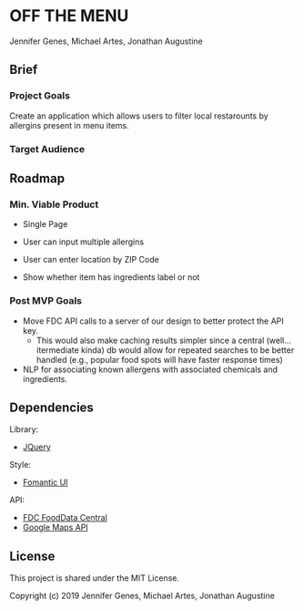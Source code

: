 # OFF THE MENU

Jennifer Genes, Michael Artes, Jonathan Augustine

## Brief

### Project Goals

Create an application which allows users to filter local
restarounts by allergins present in menu items.

### Target Audience

## Roadmap

### Min. Viable Product

- Single Page
- User can input multiple allergins
- User can enter location by ZIP Code

- Show whether item has ingredients label or not

### Post MVP Goals

- Move FDC API calls to a server of our design to better protect the API key.
  - This would also make caching results simpler since a central (well... itermediate kinda)
    db would allow for repeated searches to be better handled
    (e.g., popular food spots will have faster response times)
- NLP for associating known allergens with associated chemicals and ingredients.

## Dependencies

Library:

- [JQuery](https://code.jquery.com/)

Style:

- [Fomantic UI](https://fomantic-ui.com/)

API:

- [FDC FoodData Central](https://fdc.nal.usda.gov/index.html)
- [Google Maps API](https://developers.google.com/maps/documentation)

## License

This project is shared under the MIT License.

Copyright (c) 2019 Jennifer Genes, Michael Artes, Jonathan Augustine
